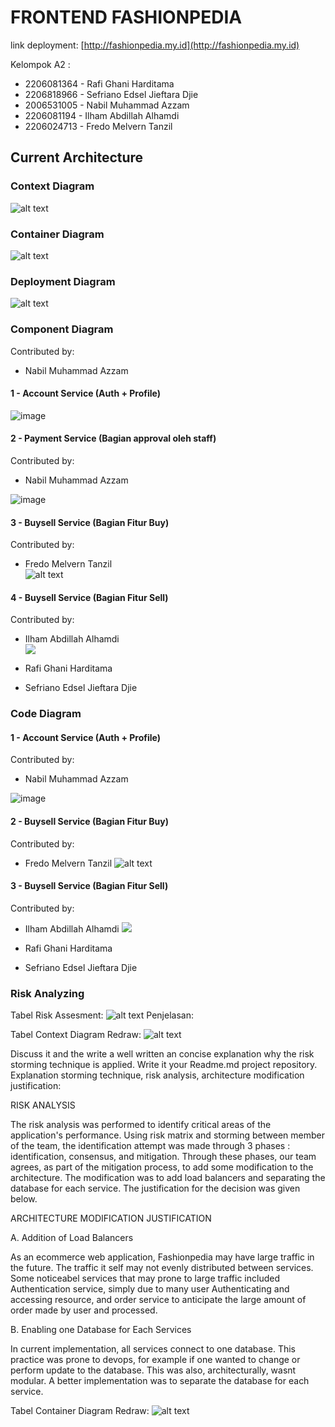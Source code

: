 # FRONTEND FASHIONPEDIA

link deployment: [http://fashionpedia.my.id](http://fashionpedia.my.id)

Kelompok A2 :
- 2206081364 - Rafi Ghani Harditama
- 2206818966 - Sefriano Edsel Jieftara Djie
- 2006531005 - Nabil Muhammad Azzam
- 2206081194 - Ilham Abdillah Alhamdi
- 2206024713 - Fredo Melvern Tanzil



## Current Architecture

### Context Diagram
![alt text](img/context.jpg)

### Container Diagram
![alt text](img/container.jpg)

### Deployment Diagram
![alt text](img/deployment.jpg)

### Component Diagram
Contributed by:
- Nabil Muhammad Azzam

#### 1 - Account Service (Auth + Profile)

![image](https://github.com/Fashionpedia-A2/fashionpedia-frontend/assets/71275597/a97857a5-ba5b-4fbe-8128-64da1b95f1c6)

#### 2 - Payment Service (Bagian approval oleh staff)
Contributed by:
- Nabil Muhammad Azzam

![image](https://github.com/Fashionpedia-A2/fashionpedia-frontend/assets/71275597/db57bcf9-0c48-49aa-94fd-50f077b9fa4a)



#### 3 - Buysell Service (Bagian Fitur Buy)
Contributed by:
- Fredo Melvern Tanzil <br>
![alt text](<img/component fredo.jpg>)


#### 4 - Buysell Service (Bagian Fitur Sell)
Contributed by:
- Ilham Abdillah Alhamdi <br>
![](./img/component-diagram-sell.png)

- Rafi Ghani Harditama
- Sefriano Edsel Jieftara Djie


### Code Diagram

#### 1 - Account Service (Auth + Profile)
Contributed by:
- Nabil Muhammad Azzam

![image](https://github.com/Fashionpedia-A2/fashionpedia-frontend/assets/71275597/b812cc00-25b6-46bb-9236-5074f89c066e)


#### 2 - Buysell Service (Bagian Fitur Buy)
Contributed by:
- Fredo Melvern Tanzil
![alt text](<img/code fredo.jpg>)

#### 3 - Buysell Service (Bagian Fitur Sell)
Contributed by:
- Ilham Abdillah Alhamdi
![](./img/code-diagram-sell.png)


- Rafi Ghani Harditama
- Sefriano Edsel Jieftara Djie

### Risk Analyzing
Tabel Risk Assesment:
![alt text](<img/risk assessment.jpg>)
Penjelasan:

Tabel Context Diagram Redraw:
![alt text](<img/context redraw.jpg>)

Discuss it and the write a well written an concise explanation why the risk storming technique is applied. Write it your Readme.md project repository. 
Explanation storming technique, risk analysis, architecture modification justification: 

RISK ANALYSIS

The risk analysis was performed to identify critical areas of the application's performance. Using risk matrix and storming between member of the team, the identification attempt was made through 3 phases : identification, consensus, and mitigation. Through these phases, our team agrees, as part of the mitigation process, to add some modification to the architecture. The modification was to add load balancers and separating the database for each service. The justification for the decision was given below.

ARCHITECTURE MODIFICATION JUSTIFICATION

A. Addition of Load Balancers

As an ecommerce web application, Fashionpedia may have large traffic in the future. The traffic it self may not evenly distributed between services. Some noticeabel services that may prone to large traffic included Authentication service, simply due to many user Authenticating and accessing resource, and order service to anticipate the large amount of order made by user and processed.

B. Enabling one Database for Each Services

In current implementation, all services connect to one database. This practice was prone to devops, for example if one wanted to change or perform update to the database. This was also, architecturally, wasnt modular. A better implementation was to separate the database for each service.

Tabel Container Diagram Redraw:
![alt text](<img/container recreate.jpg>)
